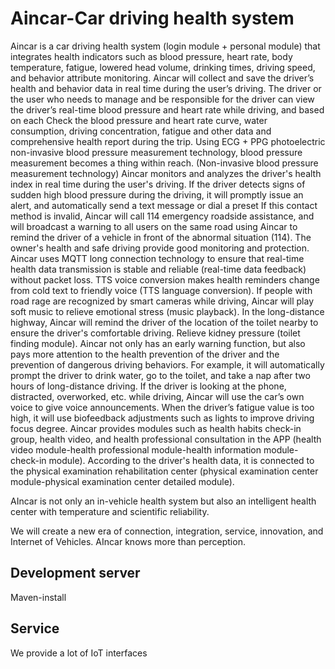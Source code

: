 # Aincar-Car driving health system
Aincar is a car driving health system (login module + personal module) that integrates health indicators such as blood pressure, heart rate, body temperature, fatigue, lowered head volume, drinking times, driving speed, and behavior attribute monitoring. Aincar will collect and save the driver’s health and behavior data in real time during the user’s driving. The driver or the user who needs to manage and be responsible for the driver can view the driver’s real-time blood pressure and heart rate while driving, and based on each Check the blood pressure and heart rate curve, water consumption, driving concentration, fatigue and other data and comprehensive health report during the trip. Using ECG + PPG photoelectric non-invasive blood pressure measurement technology, blood pressure measurement becomes a thing within reach. (Non-invasive blood pressure measurement technology) Aincar monitors and analyzes the driver's health index in real time during the user's driving. If the driver detects signs of sudden high blood pressure during the driving, it will promptly issue an alert, and automatically send a text message or dial a preset If this contact method is invalid, Aincar will call 114 emergency roadside assistance, and will broadcast a warning to all users on the same road using Aincar to remind the driver of a vehicle in front of the abnormal situation (114). The owner's health and safe driving provide good monitoring and protection. Aincar uses MQTT long connection technology to ensure that real-time health data transmission is stable and reliable (real-time data feedback) without packet loss. TTS voice conversion makes health reminders change from cold text to friendly voice (TTS language conversion). If people with road rage are recognized by smart cameras while driving, Aincar will play soft music to relieve emotional stress (music playback). In the long-distance highway, Aincar will remind the driver of the location of the toilet nearby to ensure the driver's comfortable driving. Relieve kidney pressure (toilet finding module). Aincar not only has an early warning function, but also pays more attention to the health prevention of the driver and the prevention of dangerous driving behaviors. For example, it will automatically prompt the driver to drink water, go to the toilet, and take a nap after two hours of long-distance driving. If the driver is looking at the phone, distracted, overworked, etc. while driving, Aincar will use the car’s own voice to give voice announcements. When the driver’s fatigue value is too high, it will use biofeedback adjustments such as lights to improve driving focus degree. Aincar provides modules such as health habits check-in group, health video, and health professional consultation in the APP (health video module-health professional module-health information module-check-in module). According to the driver's health data, it is connected to the physical examination rehabilitation center (physical examination center module-physical examination center detailed module).

AIncar is not only an in-vehicle health system but also an intelligent health center with temperature and scientific reliability.

We will create a new era of connection, integration, service, innovation, and Internet of Vehicles.
AIncar knows more than perception.

## Development server

Maven-install

## Service

We provide a lot of IoT interfaces

